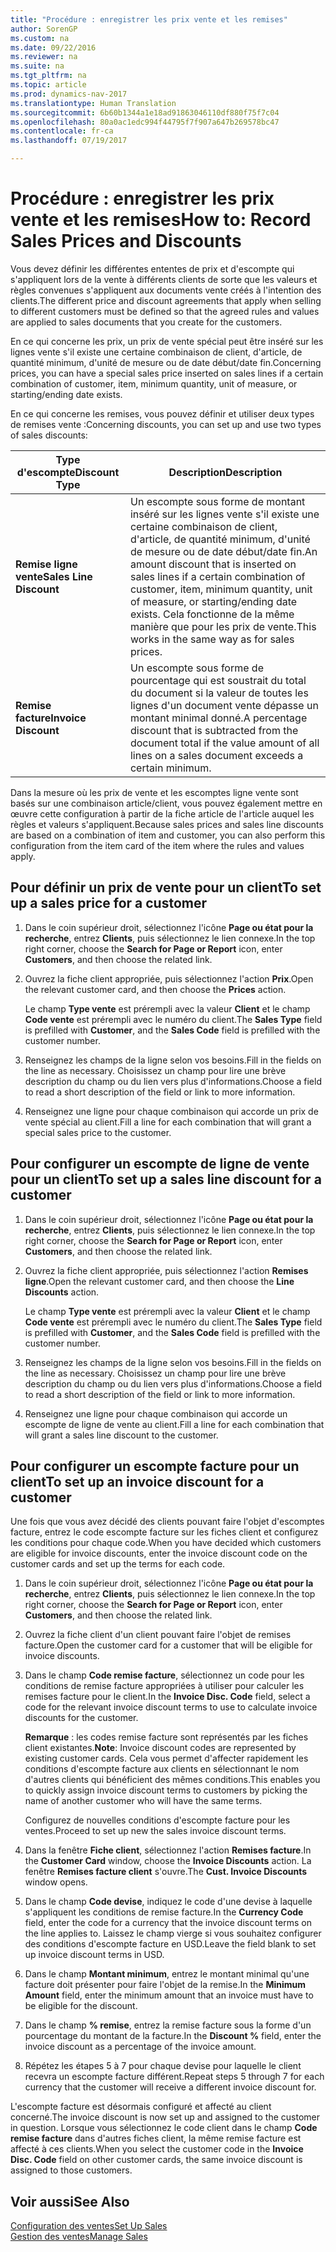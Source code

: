 ```yaml
---
title: "Procédure : enregistrer les prix vente et les remises"
author: SorenGP
ms.custom: na
ms.date: 09/22/2016
ms.reviewer: na
ms.suite: na
ms.tgt_pltfrm: na
ms.topic: article
ms.prod: dynamics-nav-2017
ms.translationtype: Human Translation
ms.sourcegitcommit: 6b60b1344a1e18ad91863046110df880f75f7c04
ms.openlocfilehash: 80a0ac1edc994f44795f7f907a647b269578bc47
ms.contentlocale: fr-ca
ms.lasthandoff: 07/19/2017

---
```


# <a name="how-to-record-sales-prices-and-discounts"></a><span data-ttu-id="b4de0-102">Procédure : enregistrer les prix vente et les remises</span><span class="sxs-lookup"><span data-stu-id="b4de0-102">How to: Record Sales Prices and Discounts</span></span>
<span data-ttu-id="b4de0-103">Vous devez définir les différentes ententes de prix et d'escompte qui s'appliquent lors de la vente à différents clients de sorte que les valeurs et règles convenues s'appliquent aux documents vente créés à l'intention des clients.</span><span class="sxs-lookup"><span data-stu-id="b4de0-103">The different price and discount agreements that apply when selling to different customers must be defined so that the agreed rules and values are applied to sales documents that you create for the customers.</span></span>

<span data-ttu-id="b4de0-104">En ce qui concerne les prix, un prix de vente spécial peut être inséré sur les lignes vente s'il existe une certaine combinaison de client, d'article, de quantité minimum, d'unité de mesure ou de date début/date fin.</span><span class="sxs-lookup"><span data-stu-id="b4de0-104">Concerning prices, you can have a special sales price inserted on sales lines if a certain combination of customer, item, minimum quantity, unit of measure, or starting/ending date exists.</span></span>

<span data-ttu-id="b4de0-105">En ce qui concerne les remises, vous pouvez définir et utiliser deux types de remises vente :</span><span class="sxs-lookup"><span data-stu-id="b4de0-105">Concerning discounts, you can set up and use two types of sales discounts:</span></span>

|<span data-ttu-id="b4de0-106">Type d'escompte</span><span class="sxs-lookup"><span data-stu-id="b4de0-106">Discount Type</span></span> |<span data-ttu-id="b4de0-107">Description</span><span class="sxs-lookup"><span data-stu-id="b4de0-107">Description</span></span> |
|--------------|------------|
|<span data-ttu-id="b4de0-108">**Remise ligne vente**</span><span class="sxs-lookup"><span data-stu-id="b4de0-108">**Sales Line Discount**</span></span>|<span data-ttu-id="b4de0-109">Un escompte sous forme de montant inséré sur les lignes vente s'il existe une certaine combinaison de client, d'article, de quantité minimum, d'unité de mesure ou de date début/date fin.</span><span class="sxs-lookup"><span data-stu-id="b4de0-109">An amount discount that is inserted on sales lines if a certain combination of customer, item, minimum quantity, unit of measure, or starting/ending date exists.</span></span> <span data-ttu-id="b4de0-110">Cela fonctionne de la même manière que pour les prix de vente.</span><span class="sxs-lookup"><span data-stu-id="b4de0-110">This works in the same way as for sales prices.</span></span>|
|<span data-ttu-id="b4de0-111">**Remise facture**</span><span class="sxs-lookup"><span data-stu-id="b4de0-111">**Invoice Discount**</span></span>|<span data-ttu-id="b4de0-112">Un escompte sous forme de pourcentage qui est soustrait du total du document si la valeur de toutes les lignes d'un document vente dépasse un montant minimal donné.</span><span class="sxs-lookup"><span data-stu-id="b4de0-112">A percentage discount that is subtracted from the document total if the value amount of all lines on a sales document exceeds a certain minimum.</span></span>|

<span data-ttu-id="b4de0-113">Dans la mesure où les prix de vente et les escomptes ligne vente sont basés sur une combinaison article/client, vous pouvez également mettre en œuvre cette configuration à partir de la fiche article de l'article auquel les règles et valeurs s'appliquent.</span><span class="sxs-lookup"><span data-stu-id="b4de0-113">Because sales prices and sales line discounts are based on a combination of item and customer, you can also perform this configuration from the item card of the item where the rules and values apply.</span></span>

## <a name="to-set-up-a-sales-price-for-a-customer"></a><span data-ttu-id="b4de0-114">Pour définir un prix de vente pour un client</span><span class="sxs-lookup"><span data-stu-id="b4de0-114">To set up a sales price for a customer</span></span>
1. <span data-ttu-id="b4de0-115">Dans le coin supérieur droit, sélectionnez l'icône **Page ou état pour la recherche**, entrez **Clients**, puis sélectionnez le lien connexe.</span><span class="sxs-lookup"><span data-stu-id="b4de0-115">In the top right corner, choose the **Search for Page or Report** icon, enter **Customers**, and then choose the related link.</span></span>
2. <span data-ttu-id="b4de0-116">Ouvrez la fiche client appropriée, puis sélectionnez l'action **Prix**.</span><span class="sxs-lookup"><span data-stu-id="b4de0-116">Open the relevant customer card, and then choose the **Prices** action.</span></span>

    <span data-ttu-id="b4de0-117">Le champ **Type vente** est prérempli avec la valeur **Client** et le champ **Code vente** est prérempli avec le numéro du client.</span><span class="sxs-lookup"><span data-stu-id="b4de0-117">The **Sales Type** field is prefilled with **Customer**, and the **Sales Code** field is prefilled with the customer number.</span></span>
3. <span data-ttu-id="b4de0-118">Renseignez les champs de la ligne selon vos besoins.</span><span class="sxs-lookup"><span data-stu-id="b4de0-118">Fill in the fields on the line as necessary.</span></span> <span data-ttu-id="b4de0-119">Choisissez un champ pour lire une brève description du champ ou du lien vers plus d'informations.</span><span class="sxs-lookup"><span data-stu-id="b4de0-119">Choose a field to read a short description of the field or link to more information.</span></span>
4. <span data-ttu-id="b4de0-120">Renseignez une ligne pour chaque combinaison qui accorde un prix de vente spécial au client.</span><span class="sxs-lookup"><span data-stu-id="b4de0-120">Fill a line for each combination that will grant a special sales price to the customer.</span></span>

## <a name="to-set-up-a-sales-line-discount-for-a-customer"></a><span data-ttu-id="b4de0-121">Pour configurer un escompte de ligne de vente pour un client</span><span class="sxs-lookup"><span data-stu-id="b4de0-121">To set up a sales line discount for a customer</span></span>
1. <span data-ttu-id="b4de0-122">Dans le coin supérieur droit, sélectionnez l'icône **Page ou état pour la recherche**, entrez **Clients**, puis sélectionnez le lien connexe.</span><span class="sxs-lookup"><span data-stu-id="b4de0-122">In the top right corner, choose the **Search for Page or Report** icon, enter **Customers**, and then choose the related link.</span></span>
2. <span data-ttu-id="b4de0-123">Ouvrez la fiche client appropriée, puis sélectionnez l'action **Remises ligne**.</span><span class="sxs-lookup"><span data-stu-id="b4de0-123">Open the relevant customer card, and then choose the **Line Discounts** action.</span></span>

    <span data-ttu-id="b4de0-124">Le champ **Type vente** est prérempli avec la valeur **Client** et le champ **Code vente** est prérempli avec le numéro du client.</span><span class="sxs-lookup"><span data-stu-id="b4de0-124">The **Sales Type** field is prefilled with **Customer**, and the **Sales Code** field is prefilled with the customer number.</span></span>
3.  <span data-ttu-id="b4de0-125">Renseignez les champs de la ligne selon vos besoins.</span><span class="sxs-lookup"><span data-stu-id="b4de0-125">Fill in the fields on the line as necessary.</span></span> <span data-ttu-id="b4de0-126">Choisissez un champ pour lire une brève description du champ ou du lien vers plus d'informations.</span><span class="sxs-lookup"><span data-stu-id="b4de0-126">Choose a field to read a short description of the field or link to more information.</span></span>
4. <span data-ttu-id="b4de0-127">Renseignez une ligne pour chaque combinaison qui accorde un escompte de ligne de vente au client.</span><span class="sxs-lookup"><span data-stu-id="b4de0-127">Fill a line for each combination that will grant a sales line discount to the customer.</span></span>

## <a name="to-set-up-an-invoice-discount-for-a-customer"></a><span data-ttu-id="b4de0-128">Pour configurer un escompte facture pour un client</span><span class="sxs-lookup"><span data-stu-id="b4de0-128">To set up an invoice discount for a customer</span></span>
<span data-ttu-id="b4de0-129">Une fois que vous avez décidé des clients pouvant faire l'objet d'escomptes facture, entrez le code escompte facture sur les fiches client et configurez les conditions pour chaque code.</span><span class="sxs-lookup"><span data-stu-id="b4de0-129">When you have decided which customers are eligible for invoice discounts, enter the invoice discount code on the customer cards and set up the terms for each code.</span></span>

1. <span data-ttu-id="b4de0-130">Dans le coin supérieur droit, sélectionnez l'icône **Page ou état pour la recherche**, entrez **Clients**, puis sélectionnez le lien connexe.</span><span class="sxs-lookup"><span data-stu-id="b4de0-130">In the top right corner, choose the **Search for Page or Report** icon, enter **Customers**, and then choose the related link.</span></span>
2. <span data-ttu-id="b4de0-131">Ouvrez la fiche client d'un client pouvant faire l'objet de remises facture.</span><span class="sxs-lookup"><span data-stu-id="b4de0-131">Open the customer card for a customer that will be eligible for invoice discounts.</span></span>
3. <span data-ttu-id="b4de0-132">Dans le champ **Code remise facture**, sélectionnez un code pour les conditions de remise facture appropriées à utiliser pour calculer les remises facture pour le client.</span><span class="sxs-lookup"><span data-stu-id="b4de0-132">In the **Invoice Disc. Code** field, select a code for the relevant invoice discount terms to use to calculate invoice discounts for the customer.</span></span>

    <span data-ttu-id="b4de0-133">**Remarque** : les codes remise facture sont représentés par les fiches client existantes.</span><span class="sxs-lookup"><span data-stu-id="b4de0-133">**Note**: Invoice discount codes are represented by existing customer cards.</span></span> <span data-ttu-id="b4de0-134">Cela vous permet d'affecter rapidement les conditions d'escompte facture aux clients en sélectionnant le nom d'autres clients qui bénéficient des mêmes conditions.</span><span class="sxs-lookup"><span data-stu-id="b4de0-134">This enables you to quickly assign invoice discount terms to customers by picking the name of another customer who will have the same terms.</span></span>

    <span data-ttu-id="b4de0-135">Configurez de nouvelles conditions d'escompte facture pour les ventes.</span><span class="sxs-lookup"><span data-stu-id="b4de0-135">Proceed to set up new the sales invoice discount terms.</span></span>
4. <span data-ttu-id="b4de0-136">Dans la fenêtre **Fiche client**, sélectionnez l'action **Remises facture**.</span><span class="sxs-lookup"><span data-stu-id="b4de0-136">In the **Customer Card** window, choose the **Invoice Discounts** action.</span></span> <span data-ttu-id="b4de0-137">La fenêtre **Remises facture client** s'ouvre.</span><span class="sxs-lookup"><span data-stu-id="b4de0-137">The **Cust. Invoice Discounts** window opens.</span></span>
5. <span data-ttu-id="b4de0-138">Dans le champ **Code devise**, indiquez le code d'une devise à laquelle s'appliquent les conditions de remise facture.</span><span class="sxs-lookup"><span data-stu-id="b4de0-138">In the **Currency Code** field, enter the code for a currency that the invoice discount terms on the line applies to.</span></span> <span data-ttu-id="b4de0-139">Laissez le champ vierge si vous souhaitez configurer des conditions d'escompte facture en USD.</span><span class="sxs-lookup"><span data-stu-id="b4de0-139">Leave the field blank to set up invoice discount terms in USD.</span></span>
6. <span data-ttu-id="b4de0-140">Dans le champ **Montant minimum**, entrez le montant minimal qu'une facture doit présenter pour faire l'objet de la remise.</span><span class="sxs-lookup"><span data-stu-id="b4de0-140">In the **Minimum Amount** field, enter the minimum amount that an invoice must have to be eligible for the discount.</span></span>
7. <span data-ttu-id="b4de0-141">Dans le champ **% remise**, entrez la remise facture sous la forme d'un pourcentage du montant de la facture.</span><span class="sxs-lookup"><span data-stu-id="b4de0-141">In the **Discount %** field, enter the invoice discount as a percentage of the invoice amount.</span></span>
8. <span data-ttu-id="b4de0-142">Répétez les étapes 5 à 7 pour chaque devise pour laquelle le client recevra un escompte facture différent.</span><span class="sxs-lookup"><span data-stu-id="b4de0-142">Repeat steps 5 through 7 for each currency that the customer will receive a different invoice discount for.</span></span>

<span data-ttu-id="b4de0-143">L'escompte facture est désormais configuré et affecté au client concerné.</span><span class="sxs-lookup"><span data-stu-id="b4de0-143">The invoice discount is now set up and assigned to the customer in question.</span></span> <span data-ttu-id="b4de0-144">Lorsque vous sélectionnez le code client dans le champ **Code remise facture** dans d'autres fiches client, la même remise facture est affecté à ces clients.</span><span class="sxs-lookup"><span data-stu-id="b4de0-144">When you select the customer code in the **Invoice Disc. Code** field on other customer cards, the same invoice discount is assigned to those customers.</span></span>

## <a name="see-also"></a><span data-ttu-id="b4de0-145">Voir aussi</span><span class="sxs-lookup"><span data-stu-id="b4de0-145">See Also</span></span>  
[<span data-ttu-id="b4de0-146">Configuration des ventes</span><span class="sxs-lookup"><span data-stu-id="b4de0-146">Set Up Sales</span></span>](sales-setup-sales.md)  
[<span data-ttu-id="b4de0-147">Gestion des ventes</span><span class="sxs-lookup"><span data-stu-id="b4de0-147">Manage Sales</span></span>](sales-manage-sales.md)

